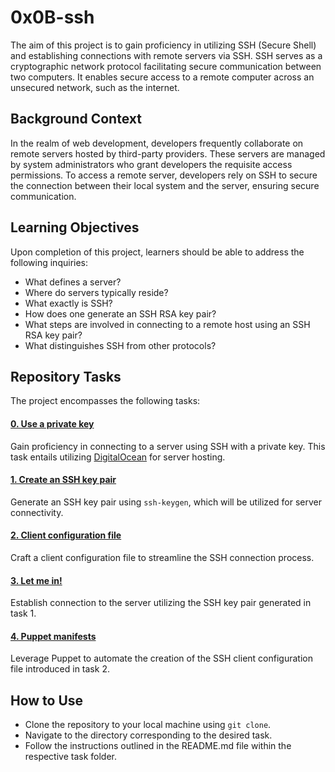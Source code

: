 # 0x0B-ssh

The aim of this project is to gain proficiency in utilizing SSH (Secure Shell) and establishing connections with remote servers via SSH. SSH serves as a cryptographic network protocol facilitating secure communication between two computers. It enables secure access to a remote computer across an unsecured network, such as the internet.

## Background Context

In the realm of web development, developers frequently collaborate on remote servers hosted by third-party providers. These servers are managed by system administrators who grant developers the requisite access permissions. To access a remote server, developers rely on SSH to secure the connection between their local system and the server, ensuring secure communication.

## Learning Objectives

Upon completion of this project, learners should be able to address the following inquiries:

- What defines a server?
- Where do servers typically reside?
- What exactly is SSH?
- How does one generate an SSH RSA key pair?
- What steps are involved in connecting to a remote host using an SSH RSA key pair?
- What distinguishes SSH from other protocols?

## Repository Tasks

The project encompasses the following tasks:

#### [0. Use a private key](./0-use_a_private_key)
Gain proficiency in connecting to a server using SSH with a private key. This task entails utilizing [DigitalOcean](https://www.digitalocean.com/) for server hosting.

#### [1. Create an SSH key pair](./1-create_ssh_key_pair)
Generate an SSH key pair using `ssh-keygen`, which will be utilized for server connectivity.

#### [2. Client configuration file](./2-ssh_config)
Craft a client configuration file to streamline the SSH connection process.

#### [3. Let me in!](./3-ssh_into_your_server)
Establish connection to the server utilizing the SSH key pair generated in task 1.

#### [4. Puppet manifests](./4-puppet_ssh_config.pp)
Leverage Puppet to automate the creation of the SSH client configuration file introduced in task 2.

## How to Use

- Clone the repository to your local machine using `git clone`.
- Navigate to the directory corresponding to the desired task.
- Follow the instructions outlined in the README.md file within the respective task folder.